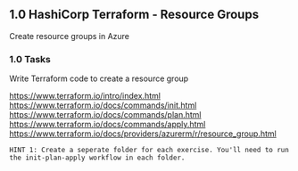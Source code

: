 ## 1.0 HashiCorp Terraform - Resource Groups
Create resource groups in Azure

### 1.0 Tasks
Write Terraform code to create a resource group

https://www.terraform.io/intro/index.html
https://www.terraform.io/docs/commands/init.html
https://www.terraform.io/docs/commands/plan.html
https://www.terraform.io/docs/commands/apply.html
https://www.terraform.io/docs/providers/azurerm/r/resource_group.html

`HINT 1: Create a seperate folder for each exercise. You'll need to run the init-plan-apply workflow in each folder.`
